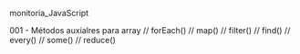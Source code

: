 monitoria_JavaScript

001 - Métodos auxialres para array 
// forEach()
// map()
// filter()
// find()
// every()
// some()
// reduce()
